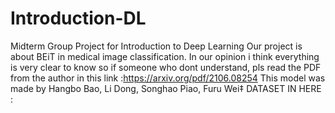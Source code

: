 # Introduction-DL
Midterm Group Project for Introduction to Deep Learning
Our project is about BEiT in medical image classification. 
In our opinion i think everything is very clear to know so if someone who dont understand, pls read the PDF from the author in this link :https://arxiv.org/pdf/2106.08254
This model was made by Hangbo Bao, Li Dong, Songhao Piao, Furu Wei‡ 
DATASET IN HERE :
